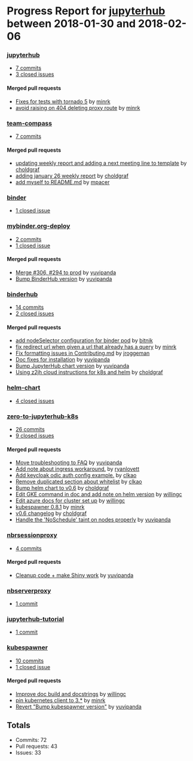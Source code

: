 # Progress Report for [jupyterhub](https://github.com/jupyterhub) between 2018-01-30 and 2018-02-06

### [jupyterhub](https://github.com/jupyterhub/jupyterhub)
-  [7 commits](https://github.com/jupyterhub/jupyterhub/compare/master@%7B1517299200%7D...master@%7B1517904000%7D)
-  [3 closed issues](https://github.com/jupyterhub/jupyterhub/issues?utf8=%E2%9C%93&q=is%3Aissue%20closed%3A2018-01-30..2018-02-06)

#### Merged pull requests
- [Fixes for tests with tornado 5](https://github.com/jupyterhub/jupyterhub/pull/1642) by [minrk](https://github.com/minrk)
- [avoid raising on 404 deleting proxy route](https://github.com/jupyterhub/jupyterhub/pull/1638) by [minrk](https://github.com/minrk)

### [team-compass](https://github.com/jupyterhub/team-compass)
-  [7 commits](https://github.com/jupyterhub/team-compass/compare/master@%7B1517299200%7D...master@%7B1517904000%7D)

#### Merged pull requests
- [updating weekly report and adding a next meeting line to template](https://github.com/jupyterhub/team-compass/pull/25) by [choldgraf](https://github.com/choldgraf)
- [adding january 26 weekly report](https://github.com/jupyterhub/team-compass/pull/23) by [choldgraf](https://github.com/choldgraf)
- [add myself to README.md](https://github.com/jupyterhub/team-compass/pull/21) by [mpacer](https://github.com/mpacer)

### [binder](https://github.com/jupyterhub/binder)
-  [1 closed issue](https://github.com/jupyterhub/binder/issues?utf8=%E2%9C%93&q=is%3Aissue%20closed%3A2018-01-30..2018-02-06)

### [mybinder.org-deploy](https://github.com/jupyterhub/mybinder.org-deploy)
-  [2 commits](https://github.com/jupyterhub/mybinder.org-deploy/compare/master@%7B1517299200%7D...master@%7B1517904000%7D)
-  [1 closed issue](https://github.com/jupyterhub/mybinder.org-deploy/issues?utf8=%E2%9C%93&q=is%3Aissue%20closed%3A2018-01-30..2018-02-06)

#### Merged pull requests
- [Merge #306, #294 to prod](https://github.com/jupyterhub/mybinder.org-deploy/pull/307) by [yuvipanda](https://github.com/yuvipanda)
- [Bump BinderHub version](https://github.com/jupyterhub/mybinder.org-deploy/pull/306) by [yuvipanda](https://github.com/yuvipanda)

### [binderhub](https://github.com/jupyterhub/binderhub)
-  [14 commits](https://github.com/jupyterhub/binderhub/compare/master@%7B1517299200%7D...master@%7B1517904000%7D)
-  [2 closed issues](https://github.com/jupyterhub/binderhub/issues?utf8=%E2%9C%93&q=is%3Aissue%20closed%3A2018-01-30..2018-02-06)

#### Merged pull requests
- [add nodeSelector configuration for binder pod](https://github.com/jupyterhub/binderhub/pull/436) by [bitnik](https://github.com/bitnik)
- [fix redirect url when given a url that already has a query](https://github.com/jupyterhub/binderhub/pull/434) by [minrk](https://github.com/minrk)
- [Fix formatting issues in Contributing.md](https://github.com/jupyterhub/binderhub/pull/431) by [jroggeman](https://github.com/jroggeman)
- [Doc fixes for installation](https://github.com/jupyterhub/binderhub/pull/430) by [yuvipanda](https://github.com/yuvipanda)
- [Bump JupyterHub chart version](https://github.com/jupyterhub/binderhub/pull/429) by [yuvipanda](https://github.com/yuvipanda)
- [Using z2jh cloud instructions for k8s and helm](https://github.com/jupyterhub/binderhub/pull/418) by [choldgraf](https://github.com/choldgraf)

### [helm-chart](https://github.com/jupyterhub/helm-chart)
-  [4 closed issues](https://github.com/jupyterhub/helm-chart/issues?utf8=%E2%9C%93&q=is%3Aissue%20closed%3A2018-01-30..2018-02-06)

### [zero-to-jupyterhub-k8s](https://github.com/jupyterhub/zero-to-jupyterhub-k8s)
-  [26 commits](https://github.com/jupyterhub/zero-to-jupyterhub-k8s/compare/master@%7B1517299200%7D...master@%7B1517904000%7D)
-  [9 closed issues](https://github.com/jupyterhub/zero-to-jupyterhub-k8s/issues?utf8=%E2%9C%93&q=is%3Aissue%20closed%3A2018-01-30..2018-02-06)

#### Merged pull requests
- [Move troubleshooting to FAQ](https://github.com/jupyterhub/zero-to-jupyterhub-k8s/pull/473) by [yuvipanda](https://github.com/yuvipanda)
- [Add note about ingress workaround.](https://github.com/jupyterhub/zero-to-jupyterhub-k8s/pull/471) by [ryanlovett](https://github.com/ryanlovett)
- [Add keycloak odic auth config example.](https://github.com/jupyterhub/zero-to-jupyterhub-k8s/pull/470) by [clkao](https://github.com/clkao)
- [Remove duplicated section about whitelist](https://github.com/jupyterhub/zero-to-jupyterhub-k8s/pull/469) by [clkao](https://github.com/clkao)
- [Bump helm chart to v0.6](https://github.com/jupyterhub/zero-to-jupyterhub-k8s/pull/465) by [choldgraf](https://github.com/choldgraf)
- [Edit GKE command in doc and add note on helm version](https://github.com/jupyterhub/zero-to-jupyterhub-k8s/pull/464) by [willingc](https://github.com/willingc)
- [Edit azure docs for cluster set up](https://github.com/jupyterhub/zero-to-jupyterhub-k8s/pull/463) by [willingc](https://github.com/willingc)
- [kubespawner 0.8.1](https://github.com/jupyterhub/zero-to-jupyterhub-k8s/pull/462) by [minrk](https://github.com/minrk)
- [v0.6 changelog](https://github.com/jupyterhub/zero-to-jupyterhub-k8s/pull/460) by [choldgraf](https://github.com/choldgraf)
- [Handle the 'NoSchedule' taint on nodes properly](https://github.com/jupyterhub/zero-to-jupyterhub-k8s/pull/458) by [yuvipanda](https://github.com/yuvipanda)

### [nbrsessionproxy](https://github.com/jupyterhub/nbrsessionproxy)
-  [4 commits](https://github.com/jupyterhub/nbrsessionproxy/compare/master@%7B1517299200%7D...master@%7B1517904000%7D)

#### Merged pull requests
- [Cleanup code + make Shiny work](https://github.com/jupyterhub/nbrsessionproxy/pull/25) by [yuvipanda](https://github.com/yuvipanda)

### [nbserverproxy](https://github.com/jupyterhub/nbserverproxy)
-  [1 commit](https://github.com/jupyterhub/nbserverproxy/compare/master@%7B1517299200%7D...master@%7B1517904000%7D)

### [jupyterhub-tutorial](https://github.com/jupyterhub/jupyterhub-tutorial)
-  [1 commit](https://github.com/jupyterhub/jupyterhub-tutorial/compare/master@%7B1517299200%7D...master@%7B1517904000%7D)

### [kubespawner](https://github.com/jupyterhub/kubespawner)
-  [10 commits](https://github.com/jupyterhub/kubespawner/compare/master@%7B1517299200%7D...master@%7B1517904000%7D)
-  [1 closed issue](https://github.com/jupyterhub/kubespawner/issues?utf8=%E2%9C%93&q=is%3Aissue%20closed%3A2018-01-30..2018-02-06)

#### Merged pull requests
- [Improve doc build and docstrings](https://github.com/jupyterhub/kubespawner/pull/129) by [willingc](https://github.com/willingc)
- [pin kubernetes client to 3.*](https://github.com/jupyterhub/kubespawner/pull/127) by [minrk](https://github.com/minrk)
- [Revert "Bump kubespawner version"](https://github.com/jupyterhub/kubespawner/pull/125) by [yuvipanda](https://github.com/yuvipanda)

## Totals
- Commits: 72
- Pull requests: 43
- Issues: 33
